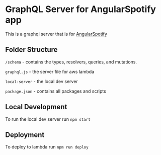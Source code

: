 # GraphQL Server for AngularSpotify app

This is a graphql server that is for [AngularSpotify](https://github.com/mrgardner/AngularSpotify)

## Folder Structure

`/schema` - contains the types, resolvers, queries, and mutations.

`graphql.js` - the server file for aws lambda

`local-server` - the local dev server

`package.json` - contains all packages and scripts

## Local Development

To run the local dev server run `npm start`

## Deployment

To deploy to lambda run `npm run deploy`